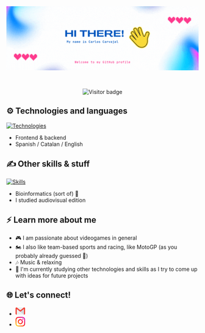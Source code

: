 <div align="center">
  <img src="https://github.com/cacara82/cacara82/blob/2a74c2a76f539a501fd02c3139767e06c2a7c1c5/cacara82intro.gif" alt="Profile Intro" title="Hello! I'm Carlos :)"/>
</div>

&nbsp;

<div align="center">
  <img src="https://komarev.com/ghpvc/?username=cacara82&label=Visitors&color=blue&style=flat" alt="Visitor badge"/>
</div>

## :gear: Technologies and languages
[![Technologies](https://skillicons.dev/icons?i=html,css,js,php,java,py,mysql,mongodb)](#)
- Frontend & backend
- Spanish / Catalan / English

## :writing_hand: Other skills & stuff
[![Skills](https://skillicons.dev/icons?i=ps,pr,ae,ai,git,linux,powershell)](#)
- Bioinformatics (sort of) :dna:
- I studied audiovisual edition

## :zap: Learn more about me
- :video_game: I am passionate about videogames in general
- :motorcycle: I also like team-based sports and racing, like MotoGP (as you probably already guessed :cowboy_hat_face:)
- :notes: Music & relaxing
- :pencil: I'm currently studying other technologies and skills as I try to come up with ideas for future projects 

## :globe_with_meridians: Let's connect!
<div>
  <ul>
    <li><a href="mailto:cacara890@gmail.com" target="_blank"><img src="files/mail_icon.png" width="25" height="25" /></a></li>
    <li><a href="https://www.instagram.com/cacara.82/" target="_blank"><img src="files/instagram_icon.png" width="25" height="25" /></a></li>
  </ul>
</div>

<!--
**cacara82/cacara82** is a ✨ _special_ ✨ repository because its `README.md` (this file) appears on your GitHub profile.

Here are some ideas to get you started:

- 🔭 I’m currently working on ...
- 🌱 I’m currently learning ...
- 👯 I’m looking to collaborate on ...
- 🤔 I’m looking for help with ...
- 💬 Ask me about ...
- 📫 How to reach me: ...
- 😄 Pronouns: ...
- ⚡ Fun fact: ...
-->
